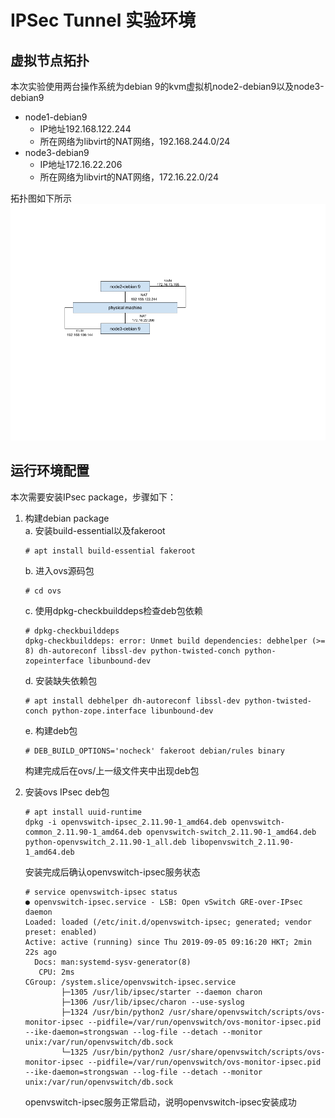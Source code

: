 # IPSec Tunnel 实验环境
## 虚拟节点拓扑
本次实验使用两台操作系统为debian 9的kvm虚拟机node2-debian9以及node3-debian9  
+ node1-debian9
  + IP地址192.168.122.244
  + 所在网络为libvirt的NAT网络，192.168.244.0/24
+ node3-debian9
  + IP地址172.16.22.206
  + 所在网络为libvirt的NAT网络，172.16.22.0/24

拓扑图如下所示  
![Alt text](IP_tunnel环境图.png "IPtunnel 实验环境图")
## 运行环境配置
本次需要安装IPsec package，步骤如下：
1. 构建debian package  
   a. 安装build-essential以及fakeroot
   ```terminal
   # apt install build-essential fakeroot
   ```
   b. 进入ovs源码包
   ```terminal
   # cd ovs
   ```
   c. 使用dpkg-checkbuilddeps检查deb包依赖
   ```terminal
   # dpkg-checkbuilddeps
   dpkg-checkbuilddeps: error: Unmet build dependencies: debhelper (>= 8) dh-autoreconf libssl-dev python-twisted-conch python-zopeinterface libunbound-dev
   ```
   d. 安装缺失依赖包
   ```terminal
   # apt install debhelper dh-autoreconf libssl-dev python-twisted-conch python-zope.interface libunbound-dev
   ```
   e. 构建deb包
   ```terminal
   # DEB_BUILD_OPTIONS='nocheck' fakeroot debian/rules binary
   ```
   构建完成后在ovs/上一级文件夹中出现deb包  


2. 安装ovs IPsec deb包
   ```terminal
   # apt install uuid-runtime
   dpkg -i openvswitch-ipsec_2.11.90-1_amd64.deb openvswitch-common_2.11.90-1_amd64.deb openvswitch-switch_2.11.90-1_amd64.deb python-openvswitch_2.11.90-1_all.deb libopenvswitch_2.11.90-1_amd64.deb
   ```
   安装完成后确认openvswitch-ipsec服务状态
   ```terminal
   # service openvswitch-ipsec status
   ● openvswitch-ipsec.service - LSB: Open vSwitch GRE-over-IPsec daemon
   Loaded: loaded (/etc/init.d/openvswitch-ipsec; generated; vendor preset: enabled)
   Active: active (running) since Thu 2019-09-05 09:16:20 HKT; 2min 22s ago
     Docs: man:systemd-sysv-generator(8)
      CPU: 2ms
   CGroup: /system.slice/openvswitch-ipsec.service
           ├─1305 /usr/lib/ipsec/starter --daemon charon
           ├─1306 /usr/lib/ipsec/charon --use-syslog
           ├─1324 /usr/bin/python2 /usr/share/openvswitch/scripts/ovs-monitor-ipsec --pidfile=/var/run/openvswitch/ovs-monitor-ipsec.pid --ike-daemon=strongswan --log-file --detach --monitor unix:/var/run/openvswitch/db.sock
           └─1325 /usr/bin/python2 /usr/share/openvswitch/scripts/ovs-monitor-ipsec --pidfile=/var/run/openvswitch/ovs-monitor-ipsec.pid --ike-daemon=strongswan --log-file --detach --monitor unix:/var/run/openvswitch/db.sock
   ```
   openvswitch-ipsec服务正常启动，说明openvswitch-ipsec安装成功